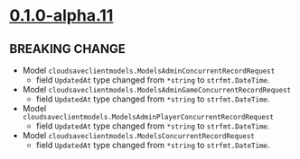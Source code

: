 # [0.1.0-alpha.11]

## BREAKING CHANGE

- Model `cloudsaveclientmodels.ModelsAdminConcurrentRecordRequest`
    - field `UpdatedAt` type changed from `*string` to `strfmt.DateTime`.
- Model `cloudsaveclientmodels.ModelsAdminGameConcurrentRecordRequest`
    - field `UpdatedAt` type changed from `*string` to `strfmt.DateTime`.
- Model `cloudsaveclientmodels.ModelsAdminPlayerConcurrentRecordRequest`
    - field `UpdatedAt` type changed from `*string` to `strfmt.DateTime`.
- Model `cloudsaveclientmodels.ModelsConcurrentRecordRequest`
    - field `UpdatedAt` type changed from `*string` to `strfmt.DateTime`.

[0.1.0-alpha.11]: https://github.com/AccelByte/accelbyte-go-modular-sdk/compare/cloudsave-sdk/v0.1.0-alpha.10..cloudsave-sdk/v0.1.0-alpha.11